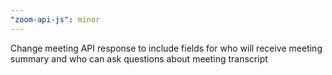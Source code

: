 ```yaml
---
"zoom-api-js": minor
---
```


Change meeting API response to include fields for who will receive meeting summary and who can ask questions about meeting transcript